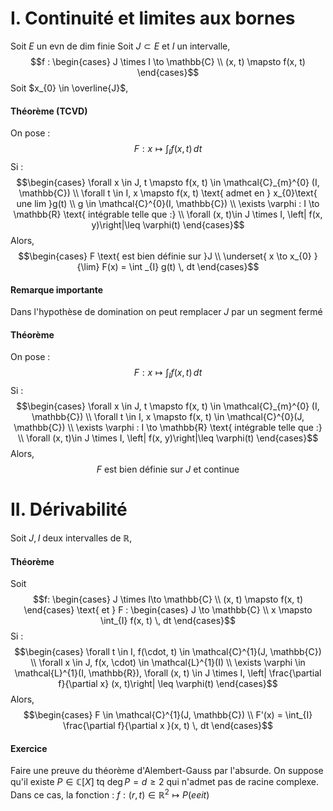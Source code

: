 # I. Continuité et limites aux bornes
Soit $E$ un evn de dim finie
Soit $J \subset E$ et $I$ un intervalle, 
$$f : \begin{cases}
J \times I \to \mathbb{C} \\
(x, t) \mapsto f(x, t)
\end{cases}$$
Soit $x_{0} \in \overline{J}$, 
#### Théorème (TCVD)
On pose :
$$F : x \mapsto \int_{I} f(x, t) \, dt  $$
Si : 
$$\begin{cases}
\forall x \in J,  
t \mapsto f(x, t) \in \mathcal{C}_{m}^{0} (I, \mathbb{C}) \\
\forall t \in I, x \mapsto f(x, t) \text{ admet en } x_{0}\text{ une lim }g(t) \\
g \in \mathcal{C}^{0}(I, \mathbb{C}) \\
\exists \varphi : I \to \mathbb{R} \text{ intégrable telle que :}  \\
\forall (x, t)\in J \times I, \left| f(x, y)\right|\leq \varphi(t)
\end{cases}$$
Alors, 
$$\begin{cases}
F \text{ est bien définie sur }J \\
\underset{ x \to x_{0} }{\lim} F(x) = \int _{I} g(t) \, dt  
\end{cases}$$
#### Remarque importante
Dans l'hypothèse de domination on peut remplacer $J$ par un segment fermé



#### Théorème
On pose :
$$F : x \mapsto \int_{I} f(x, t) \, dt  $$
Si : 
$$\begin{cases}
\forall x \in J,  
t \mapsto f(x, t) \in \mathcal{C}_{m}^{0} (I, \mathbb{C}) \\
\forall t \in I, x \mapsto f(x, t) \in \mathcal{C}^{0}(J, \mathbb{C}) \\
\exists \varphi : I \to \mathbb{R} \text{ intégrable telle que :}  \\
\forall (x, t)\in J \times I, \left| f(x, y)\right|\leq \varphi(t)
\end{cases}$$
Alors, 
$$
F \text{ est bien définie sur }J \text{ et continue}
$$

# II. Dérivabilité
Soit $J, I$ deux intervalles de $\mathbb{R}$, 

#### Théorème
Soit
$$f: \begin{cases}
J \times I\to \mathbb{C} \\
(x, t) \mapsto f(x, t)
\end{cases} \text{ et } F : \begin{cases}
J \to \mathbb{C} \\
x \mapsto \int_{I} f(x, t) \, dt 
\end{cases}$$
Si : 
$$\begin{cases}
\forall t \in I, f(\cdot, t) \in \mathcal{C}^{1}(J, \mathbb{C}) \\
\forall x \in J, f(x, \cdot) \in \mathcal{L}^{1}(I) \\
\exists \varphi \in \mathcal{L}^{1}(I, \mathbb{R}), \forall (x, t) \in J \times I, \left| \frac{\partial f}{\partial x} (x, t)\right| \leq \varphi(t)
\end{cases}$$
Alors, 
$$\begin{cases}
F \in \mathcal{C}^{1}(J, \mathbb{C})  \\
F'(x) = \int_{I} \frac{\partial f}{\partial x }(x, t)  \, dt 
\end{cases}$$

#### Exercice
Faire une preuve du théorème d'Alembert-Gauss par l'absurde.
On suppose qu'il existe $P \in \mathbb{C}[X]$ tq $\deg P = d \geq 2$ qui n'admet pas de racine complexe. 
Dans ce cas, la fonction : $f : (r, t) \in \mathbb{R}^{2} \mapsto P(eeit)$